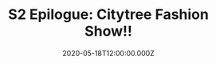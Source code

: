 ---
date: "2020-05-18T12:00:00.000Z"
season: 2
episode: 7
youtube_playlist_id: PLrFnw7knHereU-EKGRgsFLupjG06HUj85
youtube_video_id: r5XGELt03kU
title: "S2 Epilogue: Citytree Fashion Show!!"
duration: 7
---